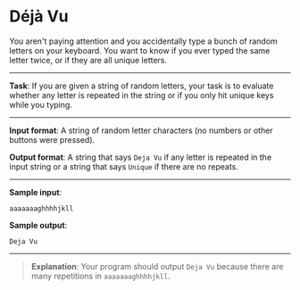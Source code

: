 # Déjà Vu

You aren't paying attention and you accidentally type a bunch of random letters on your keyboard. You want to know if you ever typed the same letter twice, or if they are all unique letters. 
 
---

**Task**: If you are given a string of random letters, your task is to evaluate whether any letter is repeated in the string or if you only hit unique keys while you typing. 
 
---

**Input format**: A string of random letter characters (no numbers or other buttons were pressed). 
 
**Output format**: A string that says `Deja Vu` if any letter is repeated in the input string or a string that says `Unique` if there are no repeats. 
 
---

**Sample input**: 
```
aaaaaaaghhhhjkll
```

**Sample output**: 
```
Deja Vu
```

---

>**Explanation**: Your program should output `Deja Vu` because there are many repetitions in `aaaaaaaghhhhjkll`.